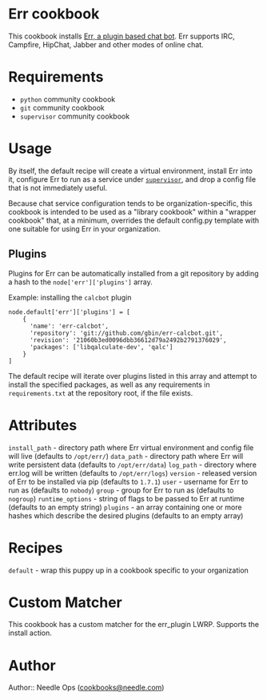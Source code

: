 # Err cookbook

This cookbook installs [Err, a plugin based chat bot](https://github.com/gbin/err). Err supports IRC, Campfire, HipChat, Jabber and other modes of online chat.

# Requirements
* `python` community cookbook
* `git` community cookbook
* `supervisor` community cookbook

# Usage

By itself, the default recipe will create a virtual environment, install Err into it, configure Err to run as a service under [`supervisor`](http://supervisord.org/), and drop a config file that is not immediately useful.

Because chat service configuration tends to be organization-specific, this cookbook is intended to be used as a "library cookbook" within a "wrapper cookbook" that, at a minimum, overrides the default config.py template with one suitable for using Err in your organization.

## Plugins

Plugins for Err can be automatically installed from a git repository by adding a hash to the `node['err']['plugins']` array.

Example: installing the `calcbot` plugin
```
node.default['err']['plugins'] = [
    {
      'name': 'err-calcbot',
      'repository': 'git://github.com/gbin/err-calcbot.git',
      'revision': '21060b3ed0096dbb36612d79a2492b2791376029',
      'packages': ['libqalculate-dev', 'qalc']
    }
]
```

The default recipe will iterate over plugins listed in this array and attempt to install the specified packages, as well as any requirements in `requirements.txt` at the repository root, if the file exists.

# Attributes

`install_path` - directory path where Err virtual environment and config file will live (defaults to `/opt/err/`)
`data_path` - directory path where Err will write persistent data (defaults to `/opt/err/data`)
`log_path` - directory where err.log will be written (defaults to `/opt/err/logs`)
`version` - released version of Err to be installed via pip (defaults to `1.7.1`)
`user` - username for Err to run as (defaults to `nobody`)
`group` - group for Err to run as (defaults to `nogroup`)
`runtime_options` - string of flags to be passed to Err at runtime (defaults to an empty string)
`plugins` - an array containing one or more hashes which describe the desired plugins (defaults to an empty array)


# Recipes

`default` - wrap this puppy up in a cookbook specific to your organization

# Custom Matcher

This cookbook has a custom matcher for the err_plugin LWRP. Supports the install action.

# Author

Author:: Needle Ops (<cookbooks@needle.com>)

